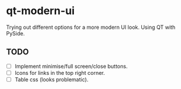 # qt-modern-ui
Trying out different options for a more modern UI look. Using QT with PySide.

## TODO
- [ ] Implement minimise/full screen/close buttons.
- [ ] Icons for links in the top right corner.
- [ ] Table css (looks problematic).
